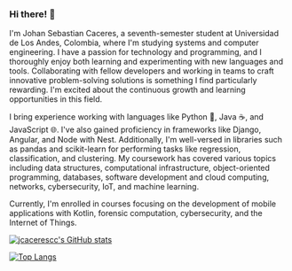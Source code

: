 ### Hi there! 👋

I'm Johan Sebastian Caceres, a seventh-semester student at Universidad de Los Andes, Colombia, where I'm studying systems and computer engineering. I have a passion for technology and programming, and I thoroughly enjoy both learning and experimenting with new languages and tools. Collaborating with fellow developers and working in teams to craft innovative problem-solving solutions is something I find particularly rewarding. I'm excited about the continuous growth and learning opportunities in this field.

I bring experience working with languages like Python 🐍, Java ☕, and JavaScript 🌐. I've also gained proficiency in frameworks like Django, Angular, and Node with Nest. Additionally, I'm well-versed in libraries such as pandas and scikit-learn for performing tasks like regression, classification, and clustering. My coursework has covered various topics including data structures, computational infrastructure, object-oriented programming, databases, software development and cloud computing, networks, cybersecurity, IoT, and machine learning.

Currently, I'm enrolled in courses focusing on the development of mobile applications with Kotlin, forensic computation, cybersecurity, and the Internet of Things.

[![jcacerescc's GitHub stats](https://github-readme-stats.vercel.app/api?username=jcacerescc&count_private=true&show_icons=true&theme=radical&hide=prs,issues,stars&include_all_commits=true&custom_title=My%20GitHub%20Stats&hide_border=true)](https://github.com/jcacerescc)

[![Top Langs](https://github-readme-stats.vercel.app/api/top-langs/?username=jcacerescc&layout=compact&langs_count=20&hide_border=true&hide_title=true&card_width=350)](https://github.com/jcacerescc)


